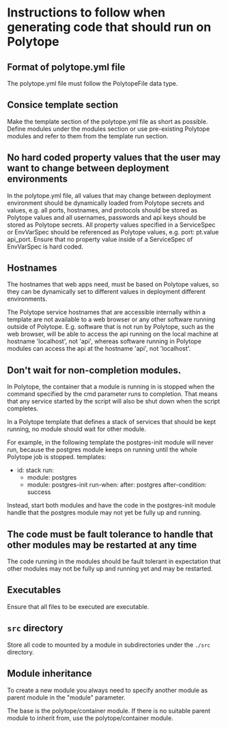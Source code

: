 # Instructions to follow when generating code that should run on Polytope

## Format of polytope.yml file
The polytope.yml file must follow the PolytopeFile data type.

## Consice template section
Make the template section of the polytope.yml file as short as possible. Define modules under the modules section or use pre-existing Polytope modules and refer to them from the template run section. 

## No hard coded property values that the user may want to change between deployment environments
In the polytope.yml file, all values that may change between deployment environment should be dynamically loaded from Polytope secrets and values, e.g. all ports, hostnames, and protocols should be stored as Polytope values and all usernames, passwords and api keys should be stored as Polytope secrets. All property values specified in a ServiceSpec or EnvVarSpec should be referenced as Polytope values, e.g. port: pt.value api_port. Ensure that no property value inside of a ServiceSpec of EnvVarSpec is hard coded.

## Hostnames
The hostnames that web apps need, must be based on Polytope values, so they can be dynamically set to different values in deployment different environments.

The Polytope service hostnames that are accessible internally within a template are not available to a web browser or any other software running outside of Polytope. E.g. software that is not run by Polytope, such as the web browser, will be able to access the api running on the local machine at hostname 'localhost', not 'api', whereas software running in Polytope modules can access the api at the hostname 'api', not 'localhost'.

## Don't wait for non-completion modules.
In Polytope, the container that a module is running in is stopped when the command specified by the cmd parameter runs to completion. That means that any service started by the script will also be shut down when the script completes. 

In a Polytope template that defines a stack of services that should be kept running, no module should wait for other module. 

For example, in the following template the postgres-init module will never run, because the postgres module keeps on running until the whole Polytope job is stopped. 
templates:
  - id: stack
    run:
      - module: postgres
      - module: postgres-init
        run-when:
          after: postgres
          after-condition: success

Instead, start both modules and have the code in the postgres-init module handle that the 
postgres module may not yet be fully up and running. 

## The code must be fault tolerance to handle that other modules may be restarted at any time
The code running in the modules should be fault tolerant in expectation that other modules may not be fully up and running yet and may be restarted. 

## Executables
Ensure that all files to be executed are executable. 

## `src` directory
Store all code to mounted by a module in subdirectories under the `./src` directory.

## Module inheritance

To create a new module you always need to specify another module as parent module in the "module" parameter. 

The base is the polytope/container module. If there is no suitable parent module to inherit from, use the polytope/container module. 

